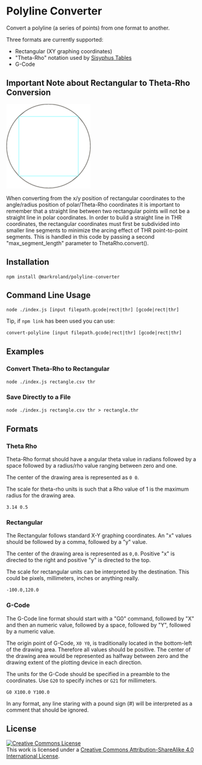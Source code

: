 # Polyline Converter

Convert a polyline (a series of points) from one format to another.

Three formats are currently supported:
 - Rectangular (XY graphing coordinates)
 - "Theta-Rho" notation used by [Sisyphus Tables](https://sisyphus-industries.com)
 - G-Code

## Important Note about Rectangular to Theta-Rho Conversion

![Rectangular to THR Conversion](documentation/rect-to-thr.gif)

When converting from the x/y position of rectangular coordinates to the
angle/radius position of polar/Theta-Rho coordinates it is important to remember
that a straight line between two rectangular points will not be a straight line
in polar coordinates. In order to build a straight line in THR coordinates, the
rectangular coordinates must first be subdivided into smaller line segments to
minimize the arcing effect of THR point-to-point segments. This is handled in
this code by passing a second "max_segment_length" parameter to ThetaRho.convert().

## Installation

```
npm install @markroland/polyline-converter
```

## Command Line Usage

```
node ./index.js [input filepath.gcode|rect|thr] [gcode|rect|thr]
```

Tip, if `npm link` has been used you can use: 

```
convert-polyline [input filepath.gcode|rect|thr] [gcode|rect|thr]
```

## Examples

### Convert Theta-Rho to Rectangular

```
node ./index.js rectangle.csv thr
```

### Save Directly to a File

```
node ./index.js rectangle.csv thr > rectangle.thr
```

## Formats

### Theta Rho

Theta-Rho format should have a angular theta value in radians followed by a space followed by a radius/rho value ranging between zero and one.

The center of the drawing area is represented as `0 0`.

The scale for theta-rho units is such that a Rho value of 1 is the maximum radius for the drawing area.

```
3.14 0.5
```

### Rectangular

The Rectangular follows standard X-Y graphing coordinates. An "x" values should be followed by a comma, followed by a "y" value.

The center of the drawing area is represented as `0,0`. Positive "x" is directed to the right and positive "y" is directed to the top.

The scale for rectangular units can be interpreted by the destination. This could be pixels, millimeters, inches or anything really.

```
-100.0,120.0
```

### G-Code

The G-Code line format should start with a "G0" command, followed by "X" and then an numeric value, followed by a space, followed by "Y", followed
by a numeric value.

The origin point of G-Code, `X0 Y0`, is traditionally located in the bottom-left of the drawing area. Therefore all values should be positive.
The center of the drawing area would be represented as halfway between zero and the drawing extent of the plotting device in each direction.

The units for the G-Code should be specified in a preamble to the coordinates. Use `G20` to specify inches or `G21` for millimeters.

```
G0 X100.0 Y100.0
```

In any format, any line staring with a pound sign (#) will be interpreted as a comment that should be ignored.

## License

<a rel="license" href="http://creativecommons.org/licenses/by-sa/4.0/"><img alt="Creative Commons License" style="border-width:0" src="https://i.creativecommons.org/l/by-sa/4.0/88x31.png" /></a><br />This work is licensed under a <a rel="license" href="http://creativecommons.org/licenses/by-sa/4.0/">Creative Commons Attribution-ShareAlike 4.0 International License</a>.
